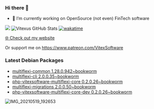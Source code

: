 ### Hi there 👋

- 🔭 I’m currently working on OpenSource  (not even) FinTech software

![](https://komarev.com/ghpvc/?username=Vitexus)
![Vitexus GitHub Stats](https://github-readme-stats.vercel.app/api?username=Vitexus&show_icons=true)
[![wakatime](https://wakatime.com/badge/user/5abba9ca-813e-43ac-9b5f-b1cfdf3dc1c7.svg)](https://wakatime.com/@5abba9ca-813e-43ac-9b5f-b1cfdf3dc1c7)

<p><a href="https://vitexsoftware.cz">🌐 Check out my website</a></p>

Or support me on https://www.patreon.com/VitexSoftware

### Latest Debian Packages
<!-- DEBIAN-PACKAGES-LIST:START -->
- [multiflexi-common 1.28.0.942~bookworm](https://repo.vitexsoftware.com/package.php?package=multiflexi-common)
- [multiflexi-cli 2.0.0.35~bookworm](https://repo.vitexsoftware.com/package.php?package=multiflexi-cli)
- [php-vitexsoftware-multiflexi-core 0.2.0.26~bookworm](https://repo.vitexsoftware.com/package.php?package=php-vitexsoftware-multiflexi-core)
- [multiflexi-migrations 2.0.0.50~bookworm](https://repo.vitexsoftware.com/package.php?package=multiflexi-migrations)
- [php-vitexsoftware-multiflexi-core-dev 0.2.0.26~bookworm](https://repo.vitexsoftware.com/package.php?package=php-vitexsoftware-multiflexi-core-dev)
<!-- DEBIAN-PACKAGES-LIST:END -->

![IMG_20210519_192653](https://user-images.githubusercontent.com/2621130/120022731-1bd48900-bfed-11eb-90f9-4f88f560b8b7.jpg)

<!--
**Vitexus/Vitexus** is a ✨ _special_ ✨ repository because its `README.md` (this file) appears on your GitHub profile.

Here are some ideas to get you started:

- 🌱 I’m currently learning ...
- 👯 I’m looking to collaborate on ...
- 🤔 I’m looking for help with ...
- 💬 Ask me about ...
- 📫 How to reach me: ...
- 😄 Pronouns: ...
- ⚡ Fun fact: ...
-->


